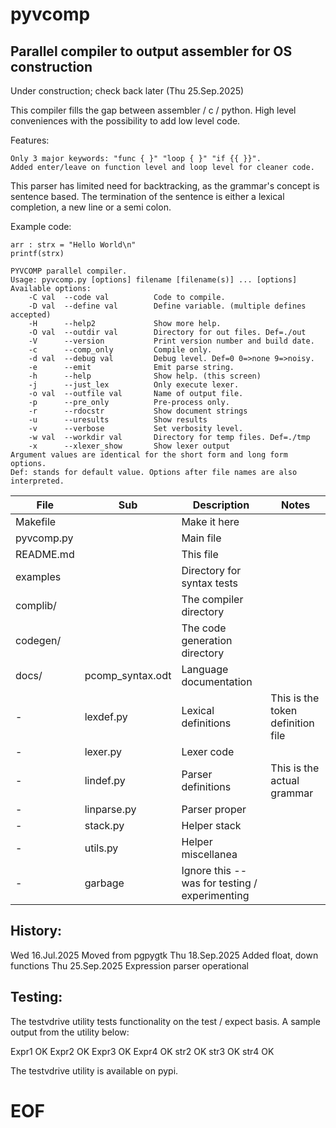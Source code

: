 # pyvcomp

## Parallel compiler to output assembler for OS construction

Under construction; check back later (Thu 25.Sep.2025)

   This compiler fills the gap between assembler / c / python. High
level conveniences with the possibility to add low level code.

 Features:

    Only 3 major keywords: "func { }" "loop { }" "if {{ }}".
    Added enter/leave on function level and loop level for cleaner code.

  This parser has limited need for backtracking, as the grammar's concept
is sentence based. The termination of the sentence is either a lexical
completion, a new line or a semi colon.

Example code:

    arr : strx = "Hello World\n"
    printf(strx)

```
PYVCOMP parallel compiler.
Usage: pyvcomp.py [options] filename [filename(s)] ... [options]
Available options:
    -C val  --code val          Code to compile.
    -D val  --define val        Define variable. (multiple defines accepted)
    -H      --help2             Show more help.
    -O val  --outdir val        Directory for out files. Def=./out
    -V      --version           Print version number and build date.
    -c      --comp_only         Compile only.
    -d val  --debug val         Debug level. Def=0 0=>none 9=>noisy.
    -e      --emit              Emit parse string.
    -h      --help              Show help. (this screen)
    -j      --just_lex          Only execute lexer.
    -o val  --outfile val       Name of output file.
    -p      --pre_only          Pre-process only.
    -r      --rdocstr           Show document strings
    -u      --uresults          Show results
    -v      --verbose           Set verbosity level.
    -w val  --workdir val       Directory for temp files. Def=./tmp
    -x      --xlexer_show       Show lexer output
Argument values are identical for the short form and long form options.
Def: stands for default value. Options after file names are also interpreted.
```

| File | Sub | Description |  Notes |
|----- |---------|------------|------------|
|Makefile   |        |Make it here|
|pyvcomp.py |        |Main file |
|README.md  |        |This file|
|examples   |        |Directory for syntax tests|
|complib/   |        |The compiler directory|
|codegen/   |        |The code generation directory|
|docs/      | pcomp_syntax.odt | Language documentation
|  -        | lexdef.py     |Lexical definitions| This is the token definition file |
|  -        | lexer.py      |Lexer code|
|  -        | lindef.py     |Parser definitions| This is the actual grammar|
|  -        | linparse.py   |Parser proper|
|  -        | stack.py      |Helper stack|
|  -        | utils.py      |Helper miscellanea|
|  -        | garbage       |Ignore this -- was for testing / experimenting|

## History:

Wed 16.Jul.2025  Moved from pgpygtk
Thu 18.Sep.2025  Added float, down functions
Thu 25.Sep.2025  Expression parser operational

## Testing:

The testvdrive utility tests functionality on the test / expect basis. A
sample output from the utility below:

Expr1            	 OK
Expr2            	 OK
Expr3            	 OK
Expr4            	 OK
str2             	 OK
str3             	 OK
str4             	 OK

The testvdrive utility is available on pypi.

# EOF
